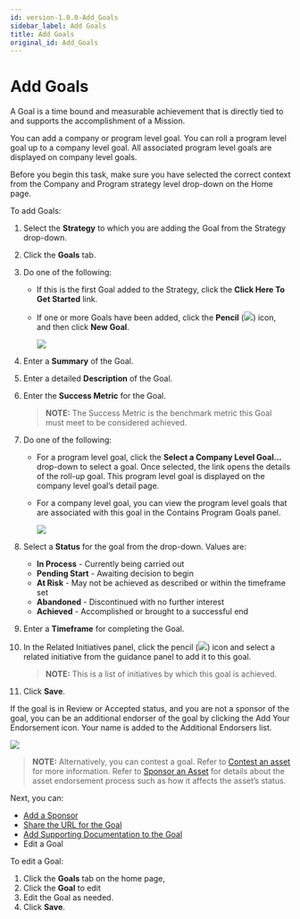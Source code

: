 ```yaml
---
id: version-1.0.0-Add_Goals
sidebar_label: Add Goals
title: Add Goals
original_id: Add_Goals
---
```


# Add Goals

A Goal is a time bound and measurable achievement that is directly tied
to and supports the accomplishment of a Mission.

You can add a company or program level goal. You can roll a program
level goal up to a company level goal. All associated program level
goals are displayed on company level goals.

Before you begin this task, make sure you have selected the correct
context from the Company and Program strategy level drop-down on the
Home page.

To add Goals:

1.  Select the **Strategy** to which you are adding the Goal from the
    Strategy drop-down.

2.  Click the **Goals** tab.

3.  Do one of the following:
    
      - If this is the first Goal added to the Strategy, click the
        **Click Here To Get Started** link.
    
      - If one or more Goals have been added, click the **Pencil**
        (![](Resources/Images/edit_pencil1.png)) icon, and then click
        **New Goal**.
        
        ![](Resources/Images/NewGoal.png)

4.  Enter a **Summary** of the Goal.

5.  Enter a detailed **Description** of the Goal.

6.  Enter the **Success Metric** for the Goal.
    
    >**NOTE:** The Success Metric is the benchmark metric this Goal must
    meet to be considered achieved.

7.  Do one of the following:
    
      - For a program level goal, click the **Select a Company Level
        Goal...** drop-down to select a goal. Once selected, the link
        opens the details of the roll-up goal. This program level goal
        is displayed on the company level goal’s detail page.
    
      - For a company level goal, you can view the program level goals
        that are associated with this goal in the Contains Program Goals
        panel.
        
        ![](Resources/Images/CompanyLevelGoalwProgramGoal.png)

8.  Select a **Status** for the goal from the drop-down. Values are: 
    
      - **In Process** - Currently being carried out
      - **Pending Start** - Awaiting decision to begin
      - **At Risk** - May not be achieved as described or within the
        timeframe set
      - **Abandoned** - Discontinued with no further interest
      - **Achieved** - Accomplished or brought to a successful end

9.  Enter a **Timeframe** for completing the Goal.

10. In the Related Initiatives panel, click the pencil
    (![](Resources/Images/pencil_icon_related_goals.png)) icon and
    select a related initiative from the guidance panel to add it to
    this goal.
    
    >**NOTE:** This is a list of initiatives by which this goal is
    achieved.

11. Click **Save**.

If the goal is in Review or Accepted status, and you are not a sponsor
of the goal, you can be an additional endorser of the goal by clicking
the Add Your Endorsement icon. Your name is added to the Additional
Endorsers list.

![](Resources/Images/addtional_endorser.png)

>**NOTE:** Alternatively, you can contest a goal. Refer to [Contest an
asset](Contest_an_Asset_Non-sponsors.md) for more information.
Refer to [Sponsor an Asset](Sponsor_an_Asset.md) for details about
the asset endorsement process such as how it affects the asset’s status.

Next, you can:

  - [Add a Sponsor](Add_a_Sponsor_to_an_Asset.md)
  - [Share the URL for the Goal](Share_URLs_for_Assets.md)
  - [Add Supporting Documentation to the
    Goal](Add_Supporting_Doc.md)
  - Edit a Goal

To edit a Goal:

1.  Click the **Goals** tab on the home page,
2.  Click the **Goal** to edit
3.  Edit the Goal as needed.
4.  Click **Save**.
